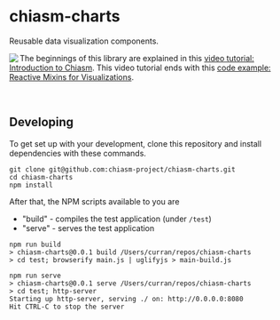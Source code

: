 # chiasm-charts
Reusable data visualization components.

<a href="http://bl.ocks.org/curran/5e3c1bed7c9cdd2b431c"><img align="left" src="http://bl.ocks.org/curran/raw/5e3c1bed7c9cdd2b431c/thumbnail.png"></a>The beginnings of this library are explained in this [video tutorial: Introduction to Chiasm](https://www.youtube.com/watch?v=MpweS7gNBt4). This video tutorial ends with this [code example: Reactive Mixins for Visualizations](http://bl.ocks.org/curran/5e3c1bed7c9cdd2b431c).

<br>

## Developing

To get set up with your development, clone this repository and install dependencies with these commands.

```shell
git clone git@github.com:chiasm-project/chiasm-charts.git
cd chiasm-charts
npm install
```

After that, the NPM scripts available to you are

 * "build" - compiles the test application (under `/test`)
 * "serve" - serves the test application

```
npm run build
> chiasm-charts@0.0.1 build /Users/curran/repos/chiasm-charts
> cd test; browserify main.js | uglifyjs > main-build.js

npm run serve
> chiasm-charts@0.0.1 serve /Users/curran/repos/chiasm-charts
> cd test; http-server
Starting up http-server, serving ./ on: http://0.0.0.0:8080
Hit CTRL-C to stop the server
```
